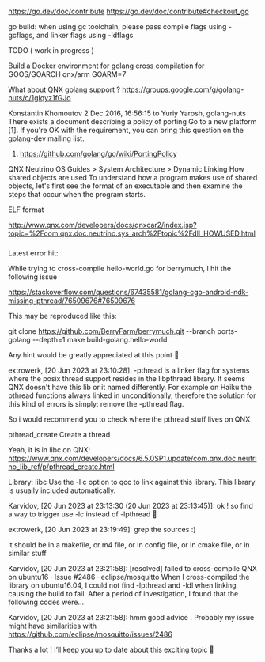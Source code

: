 https://go.dev/doc/contribute
https://go.dev/doc/contribute#checkout_go


go build: when using gc toolchain, please pass compile flags using -gcflags, and linker flags using -ldflags


TODO ( work in progress )

Build a Docker environment for golang cross compilation for GOOS/GOARCH qnx/arm GOARM=7

What about QNX golang support ?
https://groups.google.com/g/golang-nuts/c/1gIqyz1fGJo

Konstantin Khomoutov
2 Dec 2016, 16:56:15
to Yuriy Yarosh, golang-nuts
There exists a document describing a policy of porting Go to a new
platform [1]. If you're OK with the requirement, you can bring this
question on the golang-dev mailing list.

1. https://github.com/golang/go/wiki/PortingPolicy


QNX Neutrino OS Guides > System Architecture > Dynamic Linking
How shared objects are used
To understand how a program makes use of shared objects, let's first see the format of an executable and then examine the steps that occur when the program starts.

ELF format

http://www.qnx.com/developers/docs/qnxcar2/index.jsp?topic=%2Fcom.qnx.doc.neutrino.sys_arch%2Ftopic%2Fdll_HOWUSED.html

###

Latest error hit:

While trying to cross-compile hello-world.go for berrymuch, I hit the following issue

https://stackoverflow.com/questions/67435581/golang-cgo-android-ndk-missing-pthread/76509676#76509676

This may be reproduced like this:

git clone https://github.com/BerryFarm/berrymuch.git --branch ports-golang --depth=1
make build-golang.hello-world


Any hint would be greatly appreciated at this point 🙂

extrowerk, [20 Jun 2023 at 23:10:28]:
-pthread is a linker flag for systems where the posix thread support resides in the libpthread library. It seems QNX doesn't have this lib or it named differently. For example on Haiku the pthread functions always linked in unconditionally, therefore the solution for this kind of errors is simply: remove the -pthread flag.

So i would recommend you to check where the pthread stuff lives on QNX

pthread_create
Create a thread

Yeah, it is in libc on QNX: https://www.qnx.com/developers/docs/6.5.0SP1.update/com.qnx.doc.neutrino_lib_ref/p/pthread_create.html

Library:
libc
Use the -l c option to qcc to link against this library. This library is usually included automatically.

Karvidov, [20 Jun 2023 at 23:13:30 (20 Jun 2023 at 23:13:45)]:
ok ! so find a way to trigger use -lc instead of -lpthread  🙂

extrowerk, [20 Jun 2023 at 23:19:49]:
grep the sources :)

it should be in a makefile, or m4 file, or in config file, or in cmake file, or in similar stuff

Karvidov, [20 Jun 2023 at 23:21:58]:
[resolved] failed to cross-compile QNX on ubuntu16 · Issue #2486 · eclipse/mosquitto
When I cross-compiled the library on ubuntu16.04, I could not find -lpthread and -ldl when linking, causing the build to fail. After a period of investigation, I found that the following codes were...

Karvidov, [20 Jun 2023 at 23:21:58]:
hmm good advice . Probably my issue might have similarities with https://github.com/eclipse/mosquitto/issues/2486

Thanks a lot ! I’ll keep you up to date about this exciting topic 🙂
